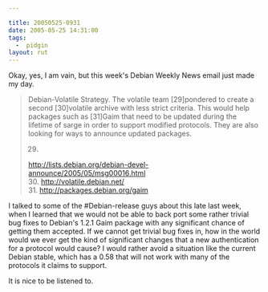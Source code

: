 ```yaml
---

title: 20050525-0931
date: 2005-05-25 14:31:00
tags:
  -  pidgin
layout: rut
---
```


<p>Okay, yes, I am vain, but this week's Debian Weekly News email
just made my day.</p>

<blockquote>Debian-Volatile Strategy. The volatile team
[29]pondered to create a second [30]volatile archive with less
strict criteria. This would help packages such as [31]Gaim that
need to be updated during the lifetime of sarge in order to support
modified protocols. They are also looking for ways to announce
updated packages. <br  />

29.
http://lists.debian.org/debian-devel-announce/2005/05/msg00016.html
<br  /> 30. http://volatile.debian.net/ <br  />
31. http://packages.debian.org/gaim </blockquote>

<p>I talked to some of the #Debian-release guys about this late
last week, when I learned that we would not be able to back port
some rather trivial bug fixes to Debian's 1.2.1 Gaim package with
any significant chance of getting them accepted.  If we cannot get
trivial bug fixes in, how in the world would we ever get the kind
of significant changes that a new authentication for a protocol
would cause?  I would rather avoid a situation like the current
Debian stable, which has a 0.58 that will not work with many of
the protocols it claims to support.</p>

<p>It is nice to be listened to.</p>

